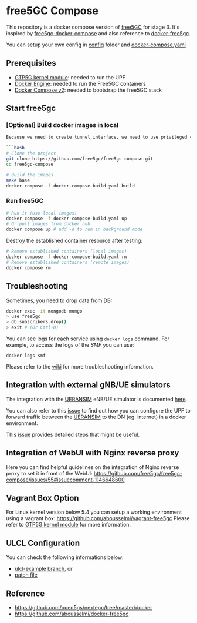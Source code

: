 # free5GC Compose

This repository is a docker compose version of [free5GC](https://github.com/free5gc/free5gc) for stage 3. It's inspired by [free5gc-docker-compose](https://github.com/calee0219/free5gc-docker-compose) and also reference to [docker-free5gc](https://github.com/abousselmi/docker-free5gc).

You can setup your own config in [config](./config) folder and [docker-compose.yaml](docker-compose.yaml)

## Prerequisites


- [GTP5G kernel module](https://github.com/free5gc/gtp5g): needed to run the UPF
- [Docker Engine](https://docs.docker.com/engine/install): needed to run the Free5GC containers
- [Docker Compose v2](https://docs.docker.com/compose/install): needed to bootstrap the free5GC stack

## Start free5gc

### [Optional] Build docker images in local

```bash
Because we need to create tunnel interface, we need to use privileged container with root permission.

```bash
# Clone the project
git clone https://github.com/free5gc/free5gc-compose.git
cd free5gc-compose

# Build the images
make base
docker compose -f docker-compose-build.yaml build
```


### Run free5GC

```bash
# Run it (Use local images)
docker compose -f docker-compose-build.yaml up
# Or pull images from docker hub
docker compose up # add -d to run in background mode
```

Destroy the established container resource after testing:
```bash
# Remove established containers (local images)
docker compose -f docker-compose-build.yaml rm
# Remove established containers (remote images)
docker compose rm
```

## Troubleshooting

Sometimes, you need to drop data from DB:

```bash
docker exec -it mongodb mongo
> use free5gc
> db.subscribers.drop()
> exit # (Or Ctrl-D)
```

You can see logs for each service using `docker logs` command. For example, to access the logs of the *SMF* you can use:

```console
docker logs smf
```

Please refer to the [wiki](https://github.com/free5gc/free5gc/wiki) for more troubleshooting information.

## Integration with external gNB/UE simulators

The integration with the [UERANSIM](https://github.com/aligungr/UERANSIM) eNB/UE simulator is documented [here](https://www.free5gc.org/installations/stage-3-sim-install/). 

You can also refer to this [issue](https://github.com/free5gc/free5gc-compose/issues/26) to find out how you can configure the UPF to forward traffic between the [UERANSIM](https://github.com/aligungr/UERANSIM) to the DN (eg. internet) in a docker environment.

This [issue](https://github.com/free5gc/free5gc-compose/issues/28) provides detailed steps that might be useful.

## Integration of WebUI with Nginx reverse proxy

Here you can find helpful guidelines on the integration of Nginx reverse proxy to set it in front of the WebUI: https://github.com/free5gc/free5gc-compose/issues/55#issuecomment-1146648600

## Vagrant Box Option

For Linux kernel version below 5.4 you can setup a working environment using a vagrant box: https://github.com/abousselmi/vagrant-free5gc
Please refer to [GTP5G kernel module](https://github.com/free5gc/gtp5g) for more information.

## ULCL Configuration 
You can check the following informations below:
- [ulcl-example branch](https://github.com/free5gc/free5gc-compose/tree/ulcl-example), or
- [patch file](https://github.com/ianchen0119/free5gc-compose-ulcl)

## Reference
- https://github.com/open5gs/nextepc/tree/master/docker
- https://github.com/abousselmi/docker-free5gc
